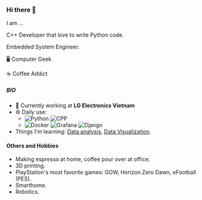 ### Hi there 👋

I am ...

C++ Developer that love to write Python code.

Embedded System Engineer.

🖥️ Computer Geek

☕ Coffee Addict

##### BIO

- 🏢 Currently working at **LG Electronics Vietnam**
- ⚙️ Daily use:
  - ![Python](https://img.shields.io/badge/Python-3776AB?style=for-the-badge&logo=python&logoColor=white) ![CPP](https://img.shields.io/badge/C%2B%2B-00599C?style=for-the-badge&logo=c%2B%2B&logoColor=white)
  - ![Docker](https://img.shields.io/badge/docker-%230db7ed.svg?style=for-the-badge&logo=docker&logoColor=white) ![Grafana](https://img.shields.io/badge/grafana-%23F46800.svg?style=for-the-badge&logo=grafana&logoColor=white) ![Django](https://img.shields.io/badge/Django-092E20?style=for-the-badge&logo=django&logoColor=white)
- Things I'm learning: [Data analysis](https://www.freecodecamp.org/learn/data-analysis-with-python/), [Data Visualization](https://www.freecodecamp.org/learn/data-visualization/).

#### Others and Hobbies
- Making espresso at home, coffee pour over at office.
- 3D printing.
- PlayStation's most favorite games: GOW, Horizon Zero Dawn, eFootball (PES).
- Smarthome.
- Robotics.
